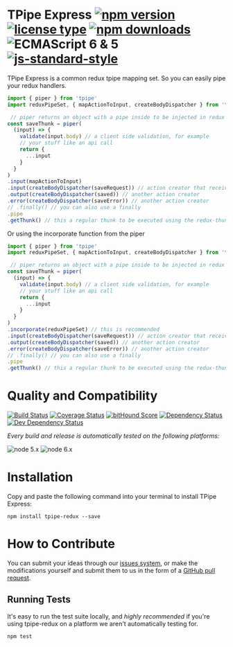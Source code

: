 <!-- ph replacements -->
<!-- name, /tpipe-redux/g, tpipe-redux
namePascal, /TPipe\ Express/g, TPipe Express -->
<!-- endph -->
<!-- ph title -->
# TPipe Express [![npm version](https://img.shields.io/npm/v/tpipe-redux.svg)](https://www.npmjs.com/package/tpipe-redux) [![license type](https://img.shields.io/npm/l/tpipe-redux.svg)](https://github.com/nicosommi/tpipe-redux.git/blob/master/LICENSE) [![npm downloads](https://img.shields.io/npm/dm/tpipe-redux.svg)](https://www.npmjs.com/package/tpipe-redux) ![ECMAScript 6 & 5](https://img.shields.io/badge/ECMAScript-6%20/%205-red.svg) [![js-standard-style](https://img.shields.io/badge/code%20style-standard-brightgreen.svg)](http://standardjs.com/)
<!-- endph -->

<!-- ph description -->
TPipe Express is a common redux tpipe mapping set. So you can easily pipe your redux handlers.

<!-- endph -->

<!-- ph usagesAndExamples -->
```javascript
import { piper } from 'tpipe'
import reduxPipeSet, { mapActionToInput, createBodyDispatcher } from 'tpipe-redux'

 // piper returns an object with a pipe inside to be injected in redux
const saveThunk = piper(
  (input) => {
    validate(input.body) // a client side validation, for example
    // your stuff like an api call
    return {
      ...input
    }
  }
)
.input(mapActionToInput)
.input(createBodyDispatcher(saveRequest)) // action creator that receives a payload
.output(createBodyDispatcher(saved)) // another action creator
.error(createBodyDispatcher(saveError)) // another action creator
// .finally() // you can also use a finally
.pipe
.getThunk() // this a regular thunk to be executed using the redux-thunk middleware
```
Or using the incorporate function from the piper
```javascript
import { piper } from 'tpipe'
import reduxPipeSet, { mapActionToInput, createBodyDispatcher } from 'tpipe-redux'

 // piper returns an object with a pipe inside to be injected in redux
const saveThunk = piper(
  (input) => {
    validate(input.body) // a client side validation, for example
    // your stuff like an api call
    return {
      ...input
    }
  }
)
.incorporate(reduxPipeSet) // this is recommended
.input(createBodyDispatcher(saveRequest)) // action creator that receives a payload
.output(createBodyDispatcher(saved)) // another action creator
.error(createBodyDispatcher(saveError)) // another action creator
// .finally() // you can also use a finally
.pipe
.getThunk() // this a regular thunk to be executed using the redux-thunk middleware
``` 

<!-- endph -->
<!-- ph howItWorks -->
<!-- endph -->
<!-- ph qualityAndCompatibility -->
# Quality and Compatibility

[![Build Status](https://travis-ci.org/nicosommi/tpipe-redux.png?branch=master)](https://travis-ci.org/nicosommi/tpipe-redux) [![Coverage Status](https://coveralls.io/repos/nicosommi/tpipe-redux/badge.svg)](https://coveralls.io/r/nicosommi/tpipe-redux)  [![bitHound Score](https://www.bithound.io/github/nicosommi/tpipe-redux/badges/score.svg)](https://www.bithound.io/github/nicosommi/tpipe-redux)  [![Dependency Status](https://david-dm.org/nicosommi/tpipe-redux.png?theme=shields.io)](https://david-dm.org/nicosommi/tpipe-redux?theme=shields.io) [![Dev Dependency Status](https://david-dm.org/nicosommi/tpipe-redux/dev-status.svg)](https://david-dm.org/nicosommi/tpipe-redux?theme=shields.io#info=devDependencies)

*Every build and release is automatically tested on the following platforms:*

![node 5.x](https://img.shields.io/badge/node-5.x-brightgreen.svg)
![node 6.x](https://img.shields.io/badge/node-6.x-brightgreen.svg)
<!-- endph -->
<!-- ph installation -->
# Installation

Copy and paste the following command into your terminal to install TPipe Express:

```
npm install tpipe-redux --save
```

<!-- endph -->
<!-- stamp contribute -->
# How to Contribute

You can submit your ideas through our [issues system](https://github.com/nicosommi/tpipe-redux/issues), or make the modifications yourself and submit them to us in the form of a [GitHub pull request](https://help.github.com/articles/using-pull-requests/).

<!-- endstamp -->
<!-- stamp runningtests -->
## Running Tests

It's easy to run the test suite locally, and *highly recommended* if you're using tpipe-redux on a platform we aren't automatically testing for.

```
npm test
```
<!-- endstamp -->
